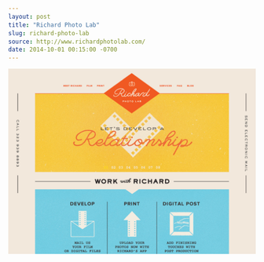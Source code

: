```yaml
---
layout: post 
title: "Richard Photo Lab"
slug: richard-photo-lab
source: http://www.richardphotolab.com/
date: 2014-10-01 00:15:00 -0700
---
```


<img src="/screenshots/richard-photo-lab.jpg">
